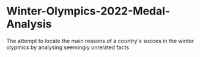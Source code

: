 # Winter-Olympics-2022-Medal-Analysis
The attempt to locate the main reasons of a country's succes in the winter olypmics by analysing seemingly unrelated facts

